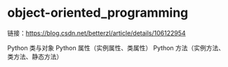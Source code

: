 # object-oriented_programming

链接：https://blog.csdn.net/betterzl/article/details/106122954

  Python 类与对象
  Python 属性（实例属性、类属性）
  Python 方法（实例方法、类方法、静态方法）
